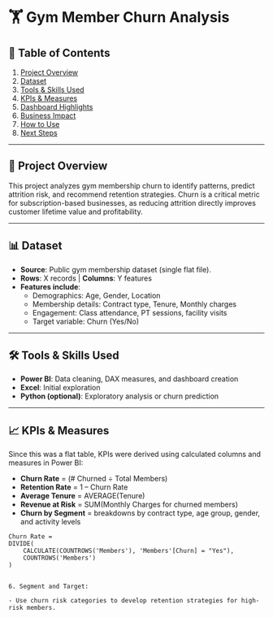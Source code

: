 # 🏋️ Gym Member Churn Analysis  

## 📑 Table of Contents
1. [Project Overview](#-project-overview)  
2. [Dataset](#-dataset)  
3. [Tools & Skills Used](#-tools--skills-used)  
4. [KPIs & Measures](#-kpis--measures)  
5. [Dashboard Highlights](#-dashboard-highlights)  
6. [Business Impact](#-business-impact)  
7. [How to Use](#-how-to-use)  
8. [Next Steps](#-next-steps)  

---

## 📌 Project Overview  
This project analyzes gym membership churn to identify patterns, predict attrition risk, and recommend retention strategies. Churn is a critical metric for subscription-based businesses, as reducing attrition directly improves customer lifetime value and profitability.  

---

## 📊 Dataset  
- **Source**: Public gym membership dataset (single flat file).  
- **Rows**: X records | **Columns**: Y features  
- **Features include**:  
  - Demographics: Age, Gender, Location  
  - Membership details: Contract type, Tenure, Monthly charges  
  - Engagement: Class attendance, PT sessions, facility visits  
  - Target variable: Churn (Yes/No)  

---

## 🛠️ Tools & Skills Used  
- **Power BI**: Data cleaning, DAX measures, and dashboard creation  
- **Excel**: Initial exploration  
- **Python (optional)**: Exploratory analysis or churn prediction  

---

## 📈 KPIs & Measures  
Since this was a flat table, KPIs were derived using calculated columns and measures in Power BI:  
- **Churn Rate** = (# Churned ÷ Total Members)  
- **Retention Rate** = 1 – Churn Rate  
- **Average Tenure** = AVERAGE(Tenure)  
- **Revenue at Risk** = SUM(Monthly Charges for churned members)  
- **Churn by Segment** = breakdowns by contract type, age group, gender, and activity levels  

```DAX
Churn Rate = 
DIVIDE(
    CALCULATE(COUNTROWS('Members'), 'Members'[Churn] = "Yes"),
    COUNTROWS('Members')
)


6. Segment and Target:

- Use churn risk categories to develop retention strategies for high-risk members.

